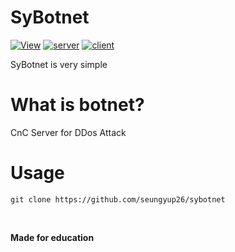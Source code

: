 # SyBotnet
[![View](https://hits.seeyoufarm.com/api/count/incr/badge.svg?url=https%3A%2F%2Fgithub.com%2Fseungyup26%2Fsydosnet&count_bg=%231700FF&title_bg=%23555555&icon=&icon_color=%23E7E7E7&title=View&edge_flat=false)](https://hits.seeyoufarm.com)
[![server](https://img.shields.io/badge/server-windows/linux-blue)](https://github.com/seungyup26)
[![client](https://img.shields.io/badge/client-windows-blue)](https://github.com/seungyup26)

SyBotnet is very simple

# What is botnet?
CnC Server for DDos Attack

# Usage
```
git clone https://github.com/seungyup26/sybotnet
```

<br>

**Made for education**
